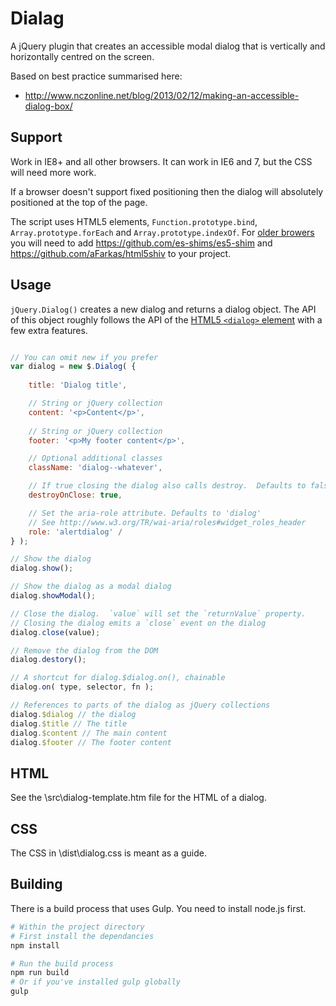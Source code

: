 # Dialag

A jQuery plugin that creates an accessible modal dialog that is vertically and horizontally centred on the screen.

Based on best practice summarised here:

* http://www.nczonline.net/blog/2013/02/12/making-an-accessible-dialog-box/

## Support

Work in IE8+ and all other browsers.  It can work in IE6 and 7, but the CSS will need more work.

If a browser doesn't support fixed positioning then the dialog will absolutely positioned at the top of the page.

The script uses HTML5 elements, `Function.prototype.bind`, `Array.prototype.forEach` and `Array.prototype.indexOf`.  For [older browers](http://kangax.github.io/compat-table/es5/) you will need to add https://github.com/es-shims/es5-shim and https://github.com/aFarkas/html5shiv to your project.

## Usage

`jQuery.Dialog()` creates a new dialog and returns a dialog object.
The API of this object roughly follows the API of the [HTML5 `<dialog>` element](https://developer.mozilla.org/en-US/docs/Web/API/HTMLDialogElement) with a few extra features.

```js

// You can omit new if you prefer
var dialog = new $.Dialog( {
	
	title: 'Dialog title',

	// String or jQuery collection
	content: '<p>Content</p>',
	
	// String or jQuery collection
	footer: '<p>My footer content</p>',

	// Optional additional classes
	className: 'dialog--whatever',

	// If true closing the dialog also calls destroy.  Defaults to false
	destroyOnClose: true, 

	// Set the aria-role attribute. Defaults to 'dialog'
	// See http://www.w3.org/TR/wai-aria/roles#widget_roles_header
	role: 'alertdialog' /
} );

// Show the dialog
dialog.show();

// Show the dialog as a modal dialog
dialog.showModal();

// Close the dialog.  `value` will set the `returnValue` property.
// Closing the dialog emits a `close` event on the dialog
dialog.close(value);

// Remove the dialog from the DOM
dialog.destory();

// A shortcut for dialog.$dialog.on(), chainable
dialog.on( type, selector, fn );

// References to parts of the dialog as jQuery collections 
dialog.$dialog // the dialog
dialog.$title // The title
dialog.$content // The main content
dialog.$footer // The footer content
```

## HTML

See the \src\dialog-template.htm file for the HTML of a dialog.

## CSS

The CSS in \dist\dialog.css is meant as a guide.

## Building

There is a build process that uses Gulp.  You need to install node.js first.

```bash
# Within the project directory
# First install the dependancies
npm install

# Run the build process
npm run build
# Or if you've installed gulp globally
gulp
```
